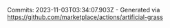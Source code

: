 Commits: 2023-11-03T03:34:07.903Z - Generated via https://github.com/marketplace/actions/artificial-grass
<br>
